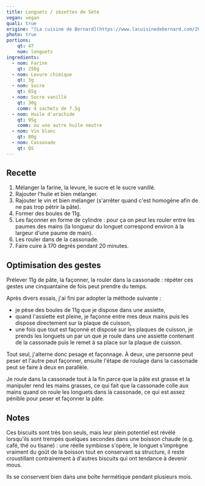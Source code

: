 ```yaml
---
title: Longuets / zézettes de Sète
vegan: vegan
quali: true
origine: "[La cuisine de Bernard](https://www.lacuisinedebernard.com/2016/12/zezettes-de-sete.html)"
photo: true
portions:
    qt: 47
    nom: longuets
ingredients:
  - nom: Farine
    qt: 250g
  - nom: Levure chimique
    qt: 3g
  - nom: Sucre
    qt: 65g
  - nom: Sucre vanillé
    qt: 30g
    comm: 4 sachets de 7.5g
  - nom: Huile d'arachide
    qt: 95g
    comm: ou une autre huile neutre
  - nom: Vin blanc
    qt: 80g
  - nom: Cassonade
    qt: QS
---
```


Recette
-------

1. Mélanger la farine, la levure, le sucre et le sucre vanillé.
2. Rajouter l'huile et bien mélanger.
3. Rajouter le vin et bien mélanger (s'arrêter quand c'est homogène afin de ne pas trop pétrir la pâte).
4. Former des boules de 11g.
5. Les façonner en forme de cylindre : pour ça on peut les rouler entre les paumes des mains (la longueur du longuet correspond environ à la largeur d'une paume de main).
6. Les rouler dans de la cassonade.
7. Faire cuire à 170 degrés pendant 20 minutes.

Optimisation des gestes
-----------------------

Prélever 11g de pâte, la façonner, la rouler dans la cassonade : répéter ces gestes une cinquantaine de fois peut prendre du temps.

Après divers essais, j'ai fini par adopter la méthode suivante :
- je pèse des boules de 11g que je dispose dans une assiette,
- quand l'assiette est pleine, je façonne entre mes deux mains puis les dispose directement sur la plaque de cuisson,
- une fois que tout est façonné et disposé sur les plaques de cuisson, je prends les longuets un par un que je roule dans une assiette contenant de la cassonade puis le remet à sa place sur la plaque de cuisson.

Tout seul, j'alterne donc pesage et façonnage. À deux, une personne peut peser et l'autre peut façonner, ensuite l'étape de roulage dans la cassonade peut se faire à deux en parallèle.

Je roule dans la cassonade tout à la fin parce que la pâte est grasse et la manipuler rend les mains grasses, ce qui fait que la cassonade colle aux mains quand on roule les longuets dans la cassonade, ce qui est assez pénible pour peser et façonner la pâte.

Notes
-----

Ces biscuits sont très bon seuls, mais leur plein potentiel est révélé lorsqu'ils sont trempés quelques secondes dans une boisson chaude (e.g. café, thé ou tisane) : une réelle symbiose s'opère, le longuet s'imprègne vraiment du goût de la boisson tout en conservant sa structure, il reste croustillant contrairement à d'autres biscuits qui ont tendance à devenir mous.

Ils se conservent bien dans une boîte hermétique pendant plusieurs mois.
